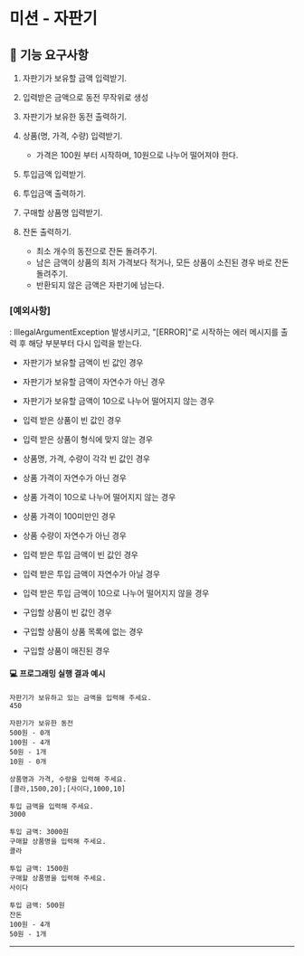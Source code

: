 # 미션 - 자판기

## 🚀 기능 요구사항
1. 자판기가 보유할 금액 입력받기. 
   

2. 입력받은 금액으로 동전 무작위로 생성 
   

3. 자판기가 보유한 동전 출력하기. 
   

4. 상품(명, 가격, 수량) 입력받기. 
    - 가격은 100원 부터 시작하며, 10원으로 나누어 떨어져야 한다. 


5. 투입금액 입력받기.


6. 투입금액 출력하기. 
   

7. 구매할 상품명 입력받기.


8. 잔돈 출력하기.
   - 최소 개수의 동전으로 잔돈 돌려주기.    
   - 남은 금액이 상품의 최저 가격보다 적거나, 모든 상품이 소진된 경우 바로 잔돈 돌려주기. 
   - 반환되지 않은 금액은 자판기에 남는다. 

### [예외사항]
: IllegalArgumentException 발생시키고, "[ERROR]"로 시작하는 에러 메시지를 출력 후 해당 부분부터 다시 입력을 받는다.

-  자판기가 보유할 금액이 빈 값인 경우
-  자판기가 보유할 금액이 자연수가 아닌 경우     
-  자판기가 보유할 금액이 10으로 나누어 떨어지지 않는 경우
   


-  입력 받은 상품이 빈 값인 경우  
-  입력 받은 상품이 형식에 맞지 않는 경우 
-  상품명, 가격, 수량이 각각 빈 값인 경우 
-  상품 가격이 자연수가 아닌 경우  
-  상품 가격이 10으로 나누어 떨어지지 않는 경우
-  상품 가격이 100미만인 경우  
-  상품 수량이 자연수가 아닌 경우  



- 입력 받은 투입 금액이 빈 값인 경우 
- 입력 받은 투입 금액이 자연수가 아닐 경우  
- 입력 받은 투입 금액이 10으로 나누어 떨어지지 않을 경우  


- 구입할 상품이 빈 값인 경우 
- 구입할 상품이 상품 목록에 없는 경우
- 구입할 상품이 매진된 경우 

#### 💻 프로그래밍 실행 결과 예시

```
자판기가 보유하고 있는 금액을 입력해 주세요.
450

자판기가 보유한 동전
500원 - 0개
100원 - 4개
50원 - 1개
10원 - 0개

상품명과 가격, 수량을 입력해 주세요.
[콜라,1500,20];[사이다,1000,10]

투입 금액을 입력해 주세요.
3000

투입 금액: 3000원
구매할 상품명을 입력해 주세요.
콜라

투입 금액: 1500원
구매할 상품명을 입력해 주세요.
사이다

투입 금액: 500원
잔돈
100원 - 4개
50원 - 1개
```

---